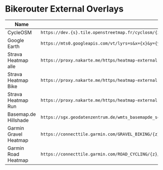 # Bikerouter External Overlays

| Name | URL |
|---|---|
| CycleOSM | `https://dev.{s}.tile.openstreetmap.fr/cyclosm/{z}/{x}/{y}.png` |
| Google Earth | `https://mts0.googleapis.com/vt/lyrs=s&x={x}&y={y}&z={z}` |
| Strava Heatmap alle | `https://proxy.nakarte.me/https/heatmap-external-b.strava.com/tiles-auth/all/red/{z}/{x}/{y}.png?px=256` |
| Strava Heatmap Bike | `https://proxy.nakarte.me/https/heatmap-external-b.strava.com/tiles-auth/ride/red/{z}/{x}/{y}.png?px=256` |
| Strava Heatmap Run | `https://proxy.nakarte.me/https/heatmap-external-b.strava.com/tiles-auth/run/red/{z}/{x}/{y}.png?px=256` |
| Basemap.de Hillshade | `https://sgx.geodatenzentrum.de/wmts_basemapde_schummerung/tile/1.0.0/de_basemapde_web_raster_hillshade/default/GLOBAL_WEBMERCATOR/{z}/{y}/{x}.png` |
| Garmin Gravel	Heatmap | `https://connecttile.garmin.com/GRAVEL_BIKING/{z}/{x}/{y}.png` |
| Garmin Road	Heatmap | `https://connecttile.garmin.com/ROAD_CYCLING/{z}/{x}/{y}.png` |
